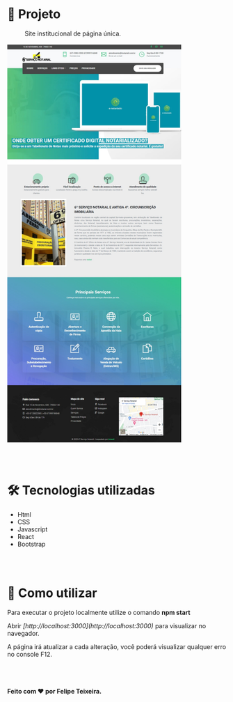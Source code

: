 <h1>🚀 Projeto</h1> 
<dd>Site institucional de página única.</dd>
<br>

<img src="preview.jpg" style="margin: auto 0" width="400px" />

<br><br>

<h1>🛠️ Tecnologias utilizadas</h1> 
<ul>
    <li>Html</li>
    <li>CSS</li>
    <li>Javascript</li>
    <li>React</li>
    <li>Bootstrap</li>
</ul>

<br><br>

<h1>📃 Como utilizar</h1>
<p>Para executar o projeto localmente utilize o comando <strong>npm start</strong></p>
<p>Abrir <em>[http://localhost:3000](http://localhost:3000)</em> para visualizar no navegador.</p>
<p>A página irá atualizar a cada alteração, você poderá visualizar qualquer erro no console F12.</p>

<br><br>


<h4>Feito com ❤️ por <a url="https://www.linkedin.com/in/felipeteixeirams/" target="_blank">Felipe Teixeira</a>.</h4>